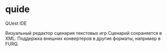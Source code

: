 # quide
QUest IDE

Визуальный редактор сценария текстовых игр
Сценарий сохраняется в XML.
Поддержка внешних конвертеров в другие форматы, например в FURQ.
